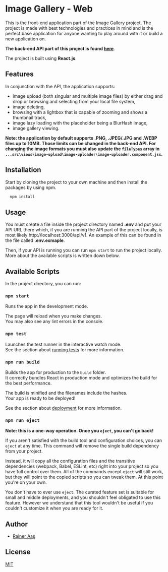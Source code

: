 # Image Gallery - Web

This is the front-end application part of the Image Gallery project. The project is made with best technologies and practices in mind and is the perfect base application for anyone wanting to play around with it or build a new application on.  

**The back-end API part of this project is found [here](https://github.com/RainerAas/image-gallery-api)**.

The project is built using **React.js**.

## Features

In conjunction with the API, the application supports:

* image upload (both singular and multiple image files) by either drag and drop or browsing and selecting from your local file system,
* image deleting,
* browsing with a lightbox that is capable of zooming and shows a thumbnail track,
* image lazy loading with the placeholder being a BlurHash image,
* image gallery viewing.  

**Note: the application by default supports .PNG, .JPEG/.JPG and .WEBP files up to 10MB. Those limits can be changed in the back-end API. For changing the image formats you must also update the `fileTypes` array in `...src\views\image-upload\image-uploader\image-uploader.component.jsx`.**

## Installation

Start by cloning the project to your own machine and then install the packages by using npm.

```bash
  npm install
```
    
## Usage

You must create a file inside the project directory named **.env** and put your API URL there which, if you are running the API part of the project locally, is most likely http://localhost:3000/api/v1. An example of this can be found in the file called **.env.exmaple**.  

Then, if your API is running you can run `npm start` to run the project locally. More about the available scripts is written down below.

## Available Scripts

In the project directory, you can run:

### `npm start`

Runs the app in the development mode.

The page will reload when you make changes.  
You may also see any lint errors in the console.

### `npm test`

Launches the test runner in the interactive watch mode.  
See the section about [running tests](https://facebook.github.io/create-react-app/docs/running-tests) for more information.

### `npm run build`

Builds the app for production to the `build` folder.  
It correctly bundles React in production mode and optimizes the build for the best performance.

The build is minified and the filenames include the hashes.  
Your app is ready to be deployed!  

See the section about [deployment](https://facebook.github.io/create-react-app/docs/deployment) for more information.

### `npm run eject`

**Note: this is a one-way operation. Once you `eject`, you can't go back!**

If you aren't satisfied with the build tool and configuration choices, you can `eject` at any time. This command will remove the single build dependency from your project.

Instead, it will copy all the configuration files and the transitive dependencies (webpack, Babel, ESLint, etc) right into your project so you have full control over them. All of the commands except `eject` will still work, but they will point to the copied scripts so you can tweak them. At this point you're on your own.

You don't have to ever use `eject`. The curated feature set is suitable for small and middle deployments, and you shouldn't feel obligated to use this feature. However we understand that this tool wouldn't be useful if you couldn't customize it when you are ready for it.

## Author

- [Rainer Aas](https://github.com/RainerAas)

## License

[MIT](https://choosealicense.com/licenses/mit/)
